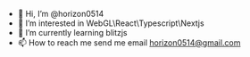 - 👋 Hi, I’m @horizon0514
- 👀 I’m interested in WebGL\React\Typescript\Nextjs
- 🌱 I’m currently learning blitzjs 
- 📫 How to reach me  send me email horizon0514@gmail.com

<!---
horizon0514/horizon0514 is a ✨ special ✨ repository because its `README.md` (this file) appears on your GitHub profile.
You can click the Preview link to take a look at your changes.
--->
